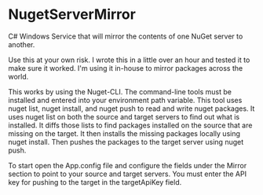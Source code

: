 # NugetServerMirror
C# Windows Service that will mirror the contents of one NuGet server to another.

Use this at your own risk.  I wrote this in a little over an hour and tested it to make sure it worked. I'm using it in-house to mirror
packages across the world.

This works by using the Nuget-CLI.  The command-line tools must be installed and entered into your environment path variable. 
This tool uses nuget list, nuget install, and nuget push to read and write nuget packages.
It uses nuget list on both the source and target servers to find out what is installed.  It diffs those lists to find packages installed 
on the source that are missing on the target. It then installs the missing packages locally using nuget install.  Then pushes the 
packages to the target server using nuget push.

To start open the App.config file and configure the fields under the Mirror section to point to your source and target servers.  You must 
enter the API key for pushing to the target in the targetApiKey field.

